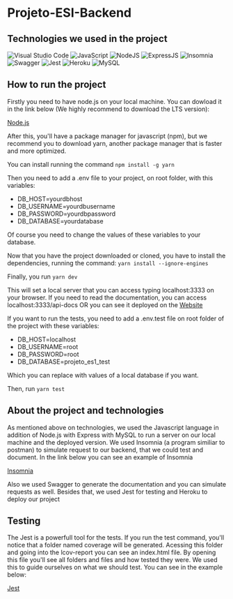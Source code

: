# Projeto-ESI-Backend

## Technologies we used in the project
![Visual Studio Code](https://img.shields.io/badge/Visual_Studio_Code-0078D4?style=for-the-badge&logo=visual%20studio%20code&logoColor=white)
![JavaScript](https://img.shields.io/badge/JavaScript-323330?style=for-the-badge&logo=javascript&logoColor=F7DF1E)
![NodeJS](https://img.shields.io/badge/Node.js-339933?style=for-the-badge&logo=nodedotjs&logoColor=white)
![ExpressJS](https://img.shields.io/badge/Express.js-000000?style=for-the-badge&logo=express&logoColor=white)
![Insomnia](https://img.shields.io/badge/Insomnia-5849be?style=for-the-badge&logo=Insomnia&logoColor=white)
![Swagger](https://img.shields.io/badge/Swagger-85EA2D?style=for-the-badge&logo=Swagger&logoColor=white)
![Jest](https://img.shields.io/badge/-jest-%23C21325?style=for-the-badge&logo=jest&logoColor=white)
![Heroku](https://img.shields.io/badge/Heroku-430098?style=for-the-badge&logo=heroku&logoColor=white)
![MySQL](https://img.shields.io/badge/MySQL-00000F?style=for-the-badge&logo=mysql&logoColor=white)

## How to run the project
Firstly you need to have node.js on your local machine. You can dowload it in the link below (We highly recommend to download the LTS version):

[Node.js](https://nodejs.org/en/)

After this, you'll have a package manager for javascript (npm), but we recommend you to download yarn, another package manager that is faster and more optimized.

You can install running the command
```npm install -g yarn```

Then you need to add a .env file to your project, on root folder, with this variables:
- DB_HOST=yourdbhost
- DB_USERNAME=yourdbusername
- DB_PASSWORD=yourdbpassword 
- DB_DATABASE=yourdatabase

Of course you need to change the values of these variables to your database.

Now that you have the project downloaded or cloned, you have to install the dependencies, running the command:
```yarn install --ignore-engines```

Finally, you run
```yarn dev```

This will set a local server that you can access typing localhost:3333 on your browser. If you need to read the documentation, you can access localhost:3333/api-docs OR you can see it deployed on the [Website](https://projetoes1.herokuapp.com/api-docs/)

If you want to run the tests, you need to add a .env.test file on root folder of the project with these variables:

- DB_HOST=localhost
- DB_USERNAME=root
- DB_PASSWORD=root
- DB_DATABASE=projeto_es1_test

Which you can replace with values of a local database if you want.

Then, run 
```yarn test```

## About the project and technologies
As mentioned above on technologies, we used the Javascript language in addition of Node.js with Express with MySQL to run a server on our local machine and the deployed version. We used Insomnia (a program similiar to postman) to simulate request to our backend, that we could test and document. In the link below you can see an example of Insomnia

[Insomnia](https://prnt.sc/1techhc)

Also we used Swagger to generate the documentation and you can simulate requests as well. Besides that, we used Jest for testing and Heroku to deploy our project

## Testing
The Jest is a powerfull tool for the tests. If you run the test command, you'll notice that a folder named coverage will be generated. Acessing this folder and going into the lcov-report you can see an index.html file. By opening this file you'll see all folders and files and how tested they were. We used this to guide ourselves on what we should test. You can see in the example below:

[Jest](https://prnt.sc/1tediel)
